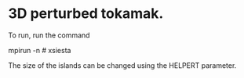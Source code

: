 # 3D perturbed tokamak.

To run, run the command 

mpirun -n # xsiesta

The size of the islands can be changed using the HELPERT parameter.
